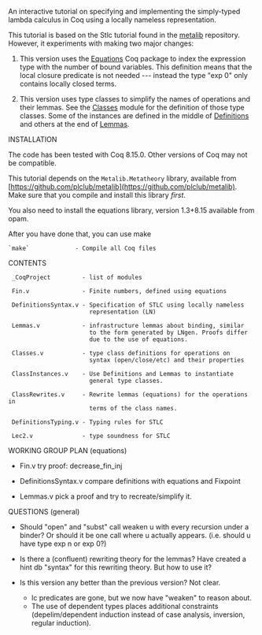 An interactive tutorial on specifying and implementing the simply-typed
lambda calculus in Coq using a locally nameless representation.

This tutorial is based on the Stlc tutorial found in the
[metalib](https://github.com/plclub/metalib) repository. However, it
experiments with making two major changes:

1. This version uses the [Equations](https://github.com/mattam82/Coq-Equations)
  Coq package to index the expression type with the number of bound
  variables. This definition means that the local closure predicate is not
  needed --- instead the type "exp 0" only contains locally closed terms.

2. This version uses type classes to simplify the names of operations and
   their lemmas. See the [Classes](src/Classes.v) module for the definition of
   those type classes. Some of the instances are defined in the middle of
   [Definitions](src/Definitions.v) and others at the end of
   [Lemmas](src/Lemmas.v).

INSTALLATION

  The code has been tested with Coq 8.15.0. Other versions of Coq may not
  be compatible. 

  This tutorial depends on the `Metalib.Metatheory` library, available from
  [https://github.com/plclub/metalib](https://github.com/plclub/metalib).
  Make sure that you compile and install this library _first_.

  You also need to install the equations library, version 1.3+8.15 available
  from opam.

  After you have done that, you can use make

    `make`             - Compile all Coq files

CONTENTS

     _CoqProject         - list of modules

     Fin.v               - Finite numbers, defined using equations

     DefinitionsSyntax.v - Specification of STLC using locally nameless
                           representation (LN)

     Lemmas.v            - infrastructure lemmas about binding, similar 
                           to the form generated by LNgen. Proofs differ 
                           due to the use of equations.

     Classes.v           - type class definitions for operations on 
                           syntax (open/close/etc) and their properties
     
     ClassInstances.v    - Use Definitions and Lemmas to instantiate 
                           general type classes.
                         
     ClassRewrites.v     - Rewrite lemmas (equations) for the operations in
                           terms of the class names.
                         
     DefinitionsTyping.v - Typing rules for STLC
                         
     Lec2.v              - type soundness for STLC


WORKING GROUP PLAN (equations)

- Fin.v
  try proof: decrease_fin_inj
  
- DefinitionsSyntax.v
  compare definitions with equations and Fixpoint
  
- Lemmas.v
  pick a proof and try to recreate/simplify it.



QUESTIONS (general)

- Should "open" and "subst" call weaken u with every recursion
  under a binder? Or should it be one call where u actually appears.
  (i.e. should u have type exp n or exp 0?)

- Is there a (confluent) rewriting theory for the lemmas?
  Have created a hint db "syntax" for this rewriting theory. But how to use it?

- Is this version any better than the previous version? Not clear.
  * lc predicates are gone, but we now have "weaken" to reason about.
  * The use of dependent types places additional constraints
    (depelim/dependent induction instead of case analysis, 
     inversion, regular induction).
  
  

